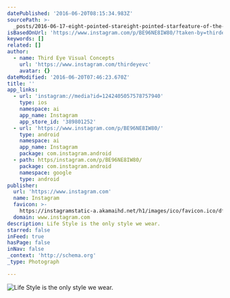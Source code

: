 ```yaml
---
datePublished: '2016-06-20T08:15:34.983Z'
sourcePath: >-
  _posts/2016-06-17-eight-pointed-stareight-pointed-starfeature-of-the-dayeight-pointed-stareight-pointed-star-because-skating-in-a-city-is-too-main.md
isBasedOnUrl: 'https://www.instagram.com/p/BE96NE8IW80/?taken-by=thirdeyevc'
keywords: []
related: []
author:
  - name: Third Eye Visual Concepts
    url: 'https://www.instagram.com/thirdeyevc'
    avatar: {}
dateModified: '2016-06-20T07:46:23.670Z'
title: ''
app_links:
  - url: 'instagram://media?id=1242405057578757940'
    type: ios
    namespace: ai
    app_name: Instagram
    app_store_id: '389801252'
  - url: 'https://www.instagram.com/p/BE96NE8IW80/'
    type: android
    namespace: ai
    app_name: Instagram
    package: com.instagram.android
  - path: https/instagram.com/p/BE96NE8IW80/
    package: com.instagram.android
    namespace: google
    type: android
publisher:
  url: 'https://www.instagram.com'
  name: Instagram
  favicon: >-
    https://instagramstatic-a.akamaihd.net/h1/images/ico/favicon.ico/dfa85bb1fd63.ico
  domain: www.instagram.com
description: Life Style is the only style we wear.
starred: false
inFeed: true
hasPage: false
inNav: false
_context: 'http://schema.org'
_type: Photograph

---
```

![Life Style is the only style we wear.](https://imgflo.herokuapp.com/graph/vahj1ThiexotieMo/f20d535f0021a329489d339d9a0e8ab4/noop.jpg?input=https%3A%2F%2Fscontent.cdninstagram.com%2Ft51.2885-15%2Fs640x640%2Fsh0.08%2Fe35%2F13126836_1749141882039714_1779956023_n.jpg%3Fig_cache_key%3DMTI0MjQwNTA1NzU3ODc1Nzk0MA%253D%253D.2)